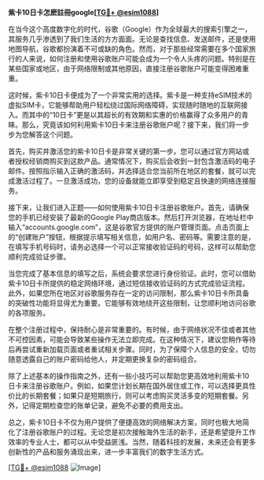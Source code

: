 **紫卡10日卡怎麽註冊google[[TG💪+ @esim1088](https://t.me/s/esim1088)]**

在当今这个高度数字化的时代，谷歌（Google）作为全球最大的搜索引擎之一，其服务几乎渗透到了我们生活的方方面面。无论是查找信息、发送邮件，还是使用地图导航，谷歌都扮演着不可或缺的角色。然而，对于那些经常需要在多个国家旅行的人来说，如何注册和使用谷歌账户可能会成为一个令人头疼的问题。特别是在某些国家或地区，由于网络限制或其他原因，直接注册谷歌账户可能变得困难重重。

这时候，紫卡10日卡便成为了一个非常实用的选择。紫卡是一种支持eSIM技术的虚拟SIM卡，它能够帮助用户轻松绕过国际网络障碍，实现随时随地的互联网接入。而其中的“10日卡”更是以其超长的有效期和实惠的价格赢得了众多用户的青睐。那么，究竟该如何利用紫卡10日卡来注册谷歌账户呢？接下来，我们将一步步为您解答这个问题。

首先，购买并激活您的紫卡10日卡是非常关键的第一步。您可以通过官方网站或者授权经销商购买到这款产品。通常情况下，购买后会收到一封包含激活码的电子邮件。按照指示输入正确的激活码，并选择适合您当前所在地区的套餐，就可以完成激活过程了。一旦激活成功，您的设备就能立即享受到稳定且快速的网络连接服务。

接下来，让我们进入正题——如何使用紫卡10日卡注册谷歌账户。首先，请确保您的手机已经安装了最新的Google Play商店版本。然后打开浏览器，在地址栏中输入“accounts.google.com”，这是谷歌官方提供的账户管理页面。点击页面上的“创建账户”按钮，根据提示填写相关信息，如用户名、密码等。需要注意的是，在填写手机号码时，请务必选择一个可以正常接收验证码的号码，这样可以帮助您顺利完成验证步骤。

当您完成了基本信息的填写之后，系统会要求您进行身份验证。此时，您可以借助紫卡10日卡所提供的稳定网络环境，通过短信接收验证码的方式完成验证流程。此外，如果您所在地区对谷歌服务存在一定的访问限制，那么紫卡10日卡所具备的突破性功能将显得尤为重要。它能够有效地绕开这些限制，让您顺利地访问谷歌的各项服务。

在整个注册过程中，保持耐心是非常重要的。有时候，由于网络状况不佳或者其他不可控因素，可能会导致某些操作无法立即完成。在这种情况下，建议您稍作等待后再尝试重新加载页面或者重试相关步骤。同时，为了保障个人信息的安全，切勿随意透露自己的账户密码给他人，并定期更换复杂的密码组合。

除了上述基本的操作指南之外，还有一些小技巧可以帮助您更高效地利用紫卡10日卡来注册谷歌账户。例如，如果您计划长期在国外居住或工作，可以选择更具性价比的长期套餐；如果只是短期旅行，则可以考虑购买灵活多变的短期套餐。另外，记得定期检查您的账单记录，避免不必要的费用支出。

总之，紫卡10日卡不仅为用户提供了便捷高效的网络解决方案，同时也极大地简化了注册谷歌账户的过程。无论您是初次接触海外生活的新手，还是希望提升工作效率的专业人士，都可以从中受益匪浅。当然，随着科技的发展，未来还会有更多创新性的产品和服务涌现出来，进一步丰富我们的数字生活方式。

[[TG💪+ @esim1088](https://t.me/s/esim1088) ![Image](https://i.postimg.cc/4NQfJmqS/Snipaste-2025-05-13-00-14-12.png)]